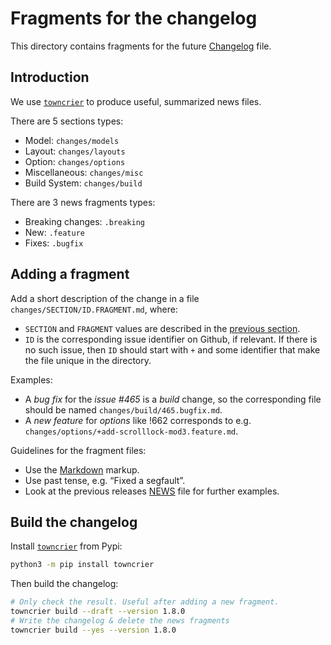 # Fragments for the changelog

This directory contains fragments for the future [Changelog](../ChangeLog.md) file.

## Introduction

We use <code>[towncrier]</code> to produce useful, summarized news files.

There are 5 sections types:

- Model: `changes/models`
- Layout: `changes/layouts`
- Option: `changes/options`
- Miscellaneous: `changes/misc`
- Build System: `changes/build`

There are 3 news fragments types:

- Breaking changes: `.breaking`
- New: `.feature`
- Fixes: `.bugfix`

[towncrier]: https://pypi.org/project/towncrier/

## Adding a fragment

Add a short description of the change in a file `changes/SECTION/ID.FRAGMENT.md`,
where:

- `SECTION` and `FRAGMENT` values are described in the [previous section](#introduction).
- `ID` is the corresponding issue identifier on Github, if relevant. If there is
  no such issue, then `ID` should start with `+` and some identifier that make
  the file unique in the directory.

Examples:
- A _bug fix_ for the _issue #465_ is a _build_ change, so the corresponding file
  should be named `changes/build/465.bugfix.md`.
- A _new feature_ for _options_ like !662 corresponds to e.g.
  `changes/options/+add-scrolllock-mod3.feature.md`.

Guidelines for the fragment files:

- Use the [Markdown] markup.
- Use past tense, e.g. “Fixed a segfault”.
- Look at the previous releases [NEWS](../NEWS.md) file for further examples.

[Markdown]: https://daringfireball.net/projects/markdown/

## Build the changelog

Install <code>[towncrier]</code> from Pypi:

```bash
python3 -m pip install towncrier
```

Then build the changelog:

```bash
# Only check the result. Useful after adding a new fragment.
towncrier build --draft --version 1.8.0
# Write the changelog & delete the news fragments
towncrier build --yes --version 1.8.0
```
